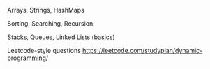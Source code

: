 Arrays, Strings, HashMaps

Sorting, Searching, Recursion

Stacks, Queues, Linked Lists (basics)

Leetcode-style questions
https://leetcode.com/studyplan/dynamic-programming/